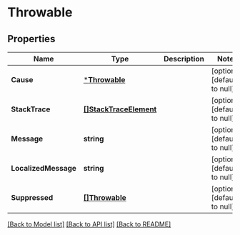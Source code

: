 # Throwable

## Properties
Name | Type | Description | Notes
------------ | ------------- | ------------- | -------------
**Cause** | [***Throwable**](Throwable.md) |  | [optional] [default to null]
**StackTrace** | [**[]StackTraceElement**](StackTraceElement.md) |  | [optional] [default to null]
**Message** | **string** |  | [optional] [default to null]
**LocalizedMessage** | **string** |  | [optional] [default to null]
**Suppressed** | [**[]Throwable**](Throwable.md) |  | [optional] [default to null]

[[Back to Model list]](../README.md#documentation-for-models) [[Back to API list]](../README.md#documentation-for-api-endpoints) [[Back to README]](../README.md)

